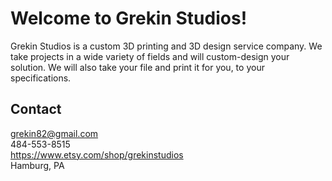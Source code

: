 # Welcome to Grekin Studios!

Grekin Studios is a custom 3D printing and 3D design service company. We take projects in a wide variety of fields and will custom-design your solution.  We will also take your file and print it for you, to your specifications.
  
## Contact

grekin82@gmail.com  
484-553-8515  
https://www.etsy.com/shop/grekinstudios  
Hamburg, PA  

